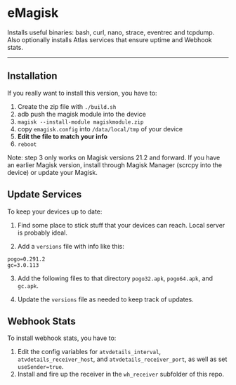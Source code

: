 # eMagisk

Installs useful binaries: bash, curl, nano, strace, eventrec and tcpdump. Also optionally installs Atlas services that ensure uptime and Webhook stats.

---

## Installation

If you really want to install this version, you have to:

1. Create the zip file with `./build.sh`
2. adb push the magisk module into the device
3. `magisk --install-module magiskmodule.zip`
4. copy `emagisk.config` into `/data/local/tmp` of your device
5. **Edit the file to match your info**
6. `reboot`

Note: step 3 only works on Magisk versions 21.2 and forward. If you have an earlier Magisk version, install through Magisk Manager (scrcpy into the device) or update your Magisk.

## Update Services

To keep your devices up to date:

1. Find some place to stick stuff that your devices can reach. Local server is probably ideal.

2. Add a `versions` file with info like this:

```
pogo=0.291.2
gc=3.0.113
```

3. Add the following files to that directory `pogo32.apk`, `pogo64.apk`, and `gc.apk`.

4. Update the `versions` file as needed to keep track of updates.

## Webhook Stats

To install webhook stats, you have to:

1. Edit the config variables for `atvdetails_interval`, `atvdetails_receiver_host`, and `atvdetails_receiver_port`, as well as set `useSender=true`.
2. Install and fire up the receiver in the `wh_receiver` subfolder of this repo.
